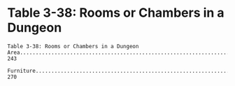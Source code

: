 # Table 3-38: Rooms or Chambers in a Dungeon

```
Table 3-38: Rooms or Chambers in a Dungeon
Area...................................................................... 243

Furniture................................................................ 270
```
